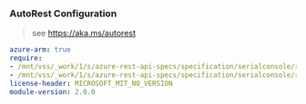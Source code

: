 ### AutoRest Configuration

> see https://aka.ms/autorest

``` yaml
azure-arm: true
require:
- /mnt/vss/_work/1/s/azure-rest-api-specs/specification/serialconsole/resource-manager/readme.md
- /mnt/vss/_work/1/s/azure-rest-api-specs/specification/serialconsole/resource-manager/readme.go.md
license-header: MICROSOFT_MIT_NO_VERSION
module-version: 2.0.0

```